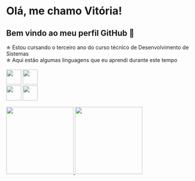 # Olá, me chamo Vitória! 
## Bem vindo ao meu perfil GitHub 👋
✯ Estou cursando o terceiro ano do curso técnico de Desenvolvimento de Sistemas <br>
✯ Aqui estão algumas linguagens que eu aprendi durante este tempo <br>
<br>
<img src="https://cdn.jsdelivr.net/gh/devicons/devicon/icons/c/c-original.svg" width="40" height="40"/>
<img src="https://cdn.jsdelivr.net/gh/devicons/devicon/icons/csharp/csharp-original.svg" width="40" height="40"/>       
<img src="https://cdn.jsdelivr.net/gh/devicons/devicon/icons/html5/html5-original.svg" width="40" height="40"/>
<img src="https://cdn.jsdelivr.net/gh/devicons/devicon/icons/java/java-original.svg" width="40" height="40"/>

<div>
<a href="https://github.com/vitoriaEHon">
<img height="180em" src="https://github-readme-stats.vercel.app/api/top-langs/?username=vitoriaEHon&layout=compact&langs_count=7&theme=dracula"/>
<img height="180em" src="https://github-readme-stats.vercel.app/api?username=vitoriaEHon&show_icons=true&theme=dracula&include_all_commits=true&count_private=true"/>
</div>


